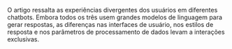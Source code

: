 O artigo ressalta as experiências divergentes dos usuários em diferentes chatbots. Embora todos os três usem grandes modelos de linguagem para gerar respostas, as diferenças nas interfaces de usuário, nos estilos de resposta e nos parâmetros de processamento de dados levam a interações exclusivas.
